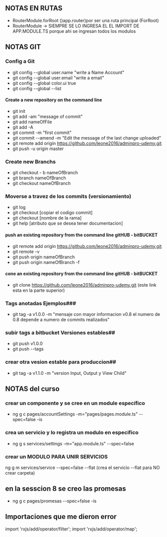 ## NOTAS EN RUTAS
* RouterModule.forRoot ()app.router)por ser una ruta principal (ForRoot)
* RouterModule -> SIEMPRE SE LO INGRESA EL EL IMPORT DE APP.MODULE.TS porque ahi se ingresan todos los modulos
## NOTAS GIT
### Config a Git ###

* git config --global user.name "write a Name Account"
* git config --global user.email "write a email"
* git config --global color.ui true
* git config --global --list

#### Create a new repository on the command line ###

* git init
* git add -am "message of commit"       
* git add nameOfFile                    
* git add -A                            
* git commit -m "first commit"
* git commit --amend -m "Edit the message of the last change uploaded"
* git remote add origin https://github.com/leone2016/adminpro-udemy.git
* git push -u origin master 

### Create new Branchs  ##
* git checkout  - b nameOfBranch         
* git branch nameOfBranch                
* git checkout nameOfBranch      

### Moverse a travez de los commits (versionamiento) ###

* git log
* git checkout [copiar el codigo commit]
* git checkout [nombre de la rama]
* git help [atributo que se desea tener documentacion]        

#### push an existing repository from the command line gitHUB - bitBUCKET ###

* git remote add origin https://github.com/leone2016/adminpro-udemy.git
* git remote -v
* git push origin nameOfBranch
* git push origin nameOfBranch -f

#### cone an existing repository from the command line gitHUB - bitBUCKET ###
* git clone https://github.com/leone2016/adminpro-udemy.git (este link esta en la parte superior)
### Tags anotadas Ejemplos###
* git tag -a v1.0.0 -m "mensaje con mayor informacion v0.8 el numero de 0.8 depende a numero de commits realizados" 

### subir tags a bitbucket Versiones estables##
* git push  v1.0.0
* git push --tags
 ### crear otra vesion estable para produccion## 
* git tag -a v1.1.0 -m "version Input, Output y View Child" 


## NOTAS del curso
### crear un componente y se cree en un module específico 
* ng g c pages/accountSettings -m="pages/pages.module.ts" --spec=false -is
### crea un servicio y lo registra un modulo en especifico
* ng g s services/settings -m="app.module.ts" --spec=false
### crear un MODULO PARA UNIR SERVICIOS ### 

ng g m services/service --spec=false --flat (crea el servicio --flat para NO crear carpeta)

## en la sesscion 8 se creo las promesas 
* ng g c pages/promesas --spec=false -is 

## Importaciones que me dieron error

import 'rxjs/add/operator/filter';
import 'rxjs/add/operator/map';
